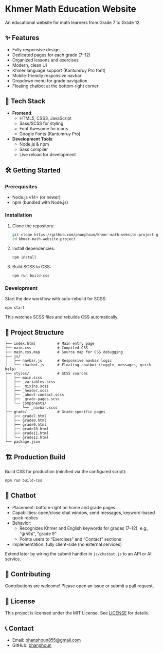 # Khmer Math Education Website

An educational website for math learners from Grade 7 to Grade 12.

## ✨ Features

- Fully responsive design
- Dedicated pages for each grade (7–12)
- Organized lessons and exercises
- Modern, clean UI
- Khmer language support (Kantumruy Pro font)
- Mobile-friendly responsive navbar
- Dropdown menu for grade navigation
- Floating chatbot at the bottom-right corner

## 🚀 Tech Stack

- **Frontend**:
  - HTML5, CSS3, JavaScript
  - Sass/SCSS for styling
  - Font Awesome for icons
  - Google Fonts (Kantumruy Pro)
- **Development Tools**:
  - Node.js & npm
  - Sass compiler
  - Live reload for development

## 🛠️ Getting Started

### Prerequisites

- Node.js v14+ (or newer)
- npm (bundled with Node.js)

### Installation

1) Clone the repository:
   ```bash
   git clone https://github.com/phanphoun/khmer-math-website-project.git
   cd khmer-math-website-project
   ```

2) Install dependencies:
   ```bash
   npm install
   ```

3) Build SCSS to CSS:
   ```bash
   npm run build-css
   ```

### Development

Start the dev workflow with auto-rebuild for SCSS:

```bash
npm start
```

This watches SCSS files and rebuilds CSS automatically.

## 📁 Project Structure

```
├── index.html          # Main entry page
├── main.css            # Compiled CSS
├── main.css.map        # Source map for CSS debugging
├── js/
│   ├── navbar.js       # Responsive navbar logic
│   └── chatbot.js      # Floating chatbot (toggle, messages, quick help)
├── styles/             # SCSS sources
│   ├── main.scss
│   ├── _variables.scss
│   ├── _mixins.scss
│   ├── _header.scss
│   ├── _about-contact.scss
│   ├── _grade-pages.scss
│   └── components/
│       └── _navbar.scss
├── grade/              # Grade-specific pages
│   ├── grade7.html
│   ├── grade8.html
│   ├── grade9.html
│   ├── grade10.html
│   ├── grade11.html
│   └── grade12.html
└── package.json
```

## 🏗️ Production Build

Build CSS for production (minified via the configured script):

```bash
npm run build-css
```

## 💬 Chatbot

- Placement: bottom-right on home and grade pages
- Capabilities: open/close chat window, send messages, keyword-based quick replies
- Behavior:
  - Recognizes Khmer and English keywords for grades (7–12), e.g., “ថ្នាក់ទី៩”, “grade 9”
  - Points users to “Exercises” and “Contact” sections
- Implementation: fully client-side (no external services)

Extend later by wiring the submit handler in `js/chatbot.js` to an API or AI service.

## 🤝 Contributing

Contributions are welcome! Please open an issue or submit a pull request.

## 📄 License

This project is licensed under the MIT License. See [LICENSE](LICENSE) for details.

## 📞 Contact

- Email: [phanphoun855@gmail.com](mailto:phanphoun855@gmail.com)
- GitHub: [phanphoun](https://github.com/phanphoun)
